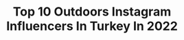 ---
title: Top 10 Outdoors Instagram Influencers In Turkey In 2022
description: >-
  Find top outdoors Instagram influencers in Turkey in 2022. Most popular hashtags: #outdoors #nature #camping #outdoor.
platform: Instagram
hits: 159
text_top: See the best Instagram profiles on inBeat.
text_bottom: Our database has 159 Instagram influencers like this in Turkey for you to work with.
profiles:
  - username: "birbasinagezgin"
    fullname: >-
      Nevzat Can Altınışık|outdoor
    bio: >-
      02.2018💙 Kamp/ Doğa yürüyüşleri Reklam ve İş birliği için dm📩 Freelance 💻 #outdoors 💻: nevzatcan0695@gmail.com
    location: "Turkey"
    followers: 6383
    engagement: 1081
    commentsToLikes: 0.097987
    id: ck5c453y60mqj0i11dfax6brc
    verified: false
    hashtags: "#bursa, #turkey, #nature, #bart"
  - username: "fth.erbl"
    fullname: >-
      Fatih Erbil
    bio: >-
      🌲Return to Nature 🌻 ⛺ Camp 📷 Doğa Fotoğrafçısı 🦁 İnto The Wild Adventure | Travels | Outdoors | Photography
    location: "Turkey"
    followers: 34405
    engagement: 172
    commentsToLikes: 0.033251
    id: ck8tc8n31yoe40j788g90m2hk
    verified: false
    hashtags: "#dogadakal, #traveler, #holiday, #hiking"
  - username: "met.geo"
    fullname: >-
      Metin_gap Ⓜ️etin Akgül
    bio: >-
      N a t u r e - L o v i n g #Travel #Awesome #Nature #Trekking #Landscape #Outdoors @met.geo.video #naturelovers #sunsetlovers #fineart
    location: "Turkey"
    followers: 82451
    engagement: 109
    commentsToLikes: 0.067155
    id: ck0tujh9i7fvb0i19c5sdwuc5
    verified: false
    hashtags: "#yedig, #yedigoller, #natures, #bolu"
  - username: "wildpala"
    fullname: >-
      Fatih Pala
    bio: >-
      📷 🇹🇷🇦🇿 fotoğraf sanatçısı doğa ve yaban tutkunu Bushcrafter wildlife and nature photographer. youtube kanalımla yakında sizlerleyim
    location: "Turkey"
    followers: 11610
    engagement: 865
    commentsToLikes: 0.127161
    id: ck5hjs8kah5vn0i1156khil0d
    verified: false
    hashtags: "#savotta, #wildernesslivingskills, #getoutside, #outdoor"
  - username: "yenidenyollara"
    fullname: >-
      Aziz | Seyahat  & Dil Eğitimi
    bio: >-
      🌍Hayallerinizi Gerçekleştiren Adam 💫Fütürist Eğitimci @ingilizcekonusabilirsin ⭐️Hayal Mühendisi @hayalkampi 🗽 30 Günlük İngilizce Kampı Kayıt
    location: "Turkey"
    followers: 15920
    engagement: 346
    commentsToLikes: 0.066200
    id: ck6ue754tp7fv0j71oqux7ay6
    verified: false
    hashtags: "#instagram, #kamphayat, #seyahat, #huseryaylas"
  - username: "drmelikesacan"
    fullname: >-
      Melike  🌎Doğa&Gezi&Keşif🌎
    bio: >-
      ✈️ Traveller ⛺️ Camper🌲🦥🍃☘️ 👩🏻‍⚕️ Doctor 🏡 Edirne 🌎Yol hikayeleri 🌎2019 Morocco 💫65 Cities|7 Countries
    location: "Turkey"
    followers: 5332
    engagement: 1163
    commentsToLikes: 0.011938
    id: ckaosoliese160i78emr0axhn
    verified: false
    hashtags: "#backpacker, #wild, #forest, #campinglife"
  - username: "muratkarsliphotography"
    fullname: >-
      Murat KARSLI©️
    bio: >-
      Adventure & Lifestyle Photographer based in Turkey content producer @serhatvemurat 📩 bymuratkarsliphoto@gmail.com
    location: "Turkey"
    followers: 26777
    engagement: 351
    commentsToLikes: 0.109885
    id: ckap8f6hwo1xc0i78t6uhx43u
    verified: false
    hashtags: "#ig, #letswander, #escapeandwonder, #earthoutdoors10k"
  - username: "ulascantekin"
    fullname: >-
      Traveler🚶🏻CampFire🏕
    bio: >-
      "Hayat ya cesur bir maceradır ya da hiçbir şey!" Just follow your dreams 🎒 Baktığın yer güzel, baktığın yerde olmak daha güzel 🏕
    location: "Turkey"
    followers: 17968
    engagement: 748
    commentsToLikes: 0.062551
    id: ckaoxqkq9edrw0i78w5yyfp4n
    verified: false
    hashtags: "#kamp, #l4l, #traveladdict, #gezgin"
  - username: "sosyalogretmen"
    fullname: >-
      Ersin Gül 🏍✈️🧗🏻‍♂️⛺️
    bio: >-
      👨‍🎓KTÜ 👨‍🏫Sosyal bilgiler öğretmeni 📌İstanbul 📸Amatör Fotoğrafçı Fotoğraflar şahsıma aittir. İzinsiz paylaşmayın. #sosyalogretmen
    location: "Turkey"
    followers: 5871
    engagement: 1518
    commentsToLikes: 0.033539
    id: ck8sz5e3on7xj0j78py2ebwc9
    verified: false
    hashtags: "#mountain, #vsco, #kadrajturkey, #ig"
  - username: "mtnc_nature"
    fullname: >-
      M.tnç
    bio: >-
      🎋 Nature Photographer / Amatör doğa fotoğrafçısı 💯 All the photos belong to me 🇹🇷 Turkey & Bandirma
    location: "Turkey"
    followers: 13944
    engagement: 1002
    commentsToLikes: 0.016273
    id: ck139zs9onwwr0i193o788cob
    verified: false
    hashtags: "#outdoors, #traveling, #summer, #beauty"
---
